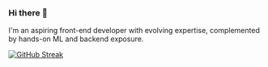 ### Hi there 👋
I'm an aspiring front-end developer with evolving expertise, complemented by hands-on ML and backend exposure.

<!--
**harshita-priya1/harshita-priya1** is a ✨ _special_ ✨ repository because its `README.md` (this file) appears on your GitHub profile.

Here are some ideas to get you started:

- 🔭 I’m currently working on ...
- 🌱 I’m currently learning ...
- 👯 I’m looking to collaborate on ...
- 🤔 I’m looking for help with ...
- 💬 Ask me about ...
- 📫 How to reach me: ...
- 😄 Pronouns: ...
- ⚡ Fun fact: ...
-->
[![GitHub Streak](https://github-readme-streak-stats.herokuapp.com/?user=harshita-priya1&theme=dark)](https://git.io/streak-stats)

